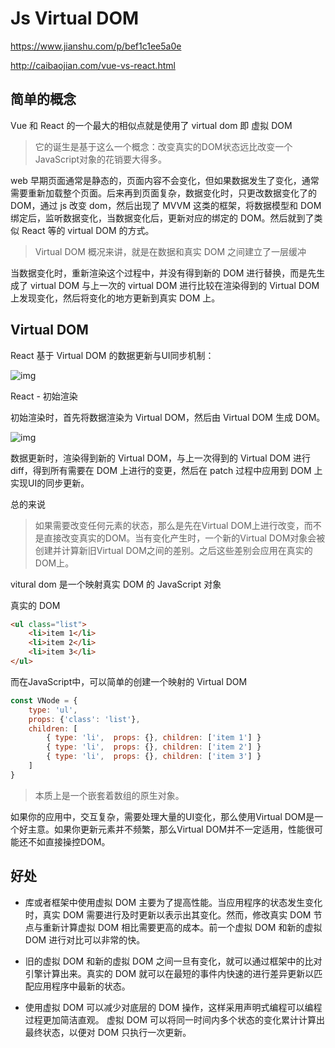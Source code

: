 # Js Virtual DOM

https://www.jianshu.com/p/bef1c1ee5a0e

http://caibaojian.com/vue-vs-react.html

## 简单的概念

Vue 和 React 的一个最大的相似点就是使用了 virtual dom 即 虚拟 DOM

> 它的诞生是基于这么一个概念：改变真实的DOM状态远比改变一个JavaScript对象的花销要大得多。

web 早期页面通常是静态的，页面内容不会变化，但如果数据发生了变化，通常需要重新加载整个页面。后来再到页面复杂，数据变化时，只更改数据变化了的 DOM，通过 js 改变 dom，然后出现了 MVVM 这类的框架，将数据模型和 DOM 绑定后，监听数据变化，当数据变化后，更新对应的绑定的 DOM。然后就到了类似 React 等的 virtual DOM 的方式。

> Virtual DOM 概况来讲，就是在数据和真实 DOM 之间建立了一层缓冲

当数据变化时，重新渲染这个过程中，并没有得到新的 DOM 进行替换，而是先生成了 virtual DOM 与上一次的 virtual DOM 进行比较在渲染得到的 Virtual DOM 上发现变化，然后将变化的地方更新到真实 DOM 上。

## Virtual DOM

React 基于 Virtual DOM 的数据更新与UI同步机制：

![img](https://upload-images.jianshu.io/upload_images/37341-f3b6642818c8c17f.png?imageMogr2/auto-orient/strip%7CimageView2/2/w/536)

React - 初始渲染

初始渲染时，首先将数据渲染为 Virtual DOM，然后由 Virtual DOM 生成 DOM。

![img](https://upload-images.jianshu.io/upload_images/37341-f3172ab2917534d7.png?imageMogr2/auto-orient/strip%7CimageView2/2/w/531)

数据更新时，渲染得到新的 Virtual DOM，与上一次得到的 Virtual DOM 进行 diff，得到所有需要在 DOM 上进行的变更，然后在 patch 过程中应用到 DOM 上实现UI的同步更新。

总的来说

> 如果需要改变任何元素的状态，那么是先在Virtual DOM上进行改变，而不是直接改变真实的DOM。当有变化产生时，一个新的Virtual DOM对象会被创建并计算新旧Virtual DOM之间的差别。之后这些差别会应用在真实的DOM上。

vitural dom 是一个映射真实 DOM 的 JavaScript 对象

真实的 DOM

```html
<ul class="list">
    <li>item 1</li>
    <li>item 2</li>
    <li>item 3</li>
</ul>
```

而在JavaScript中，可以简单的创建一个映射的 Virtual DOM

```js
const VNode = {
    type: 'ul',
    props: {'class': 'list'},
    children: [
        { type: 'li',  props: {}, children: ['item 1'] }
        { type: 'li',  props: {}, children: ['item 2'] }
        { type: 'li',  props: {}, children: ['item 3'] }
    ]
}
```

> 本质上是一个嵌套着数组的原生对象。

如果你的应用中，交互复杂，需要处理大量的UI变化，那么使用Virtual DOM是一个好主意。如果你更新元素并不频繁，那么Virtual DOM并不一定适用，性能很可能还不如直接操控DOM。

## 好处

- 库或者框架中使用虚拟 DOM 主要为了提高性能。当应用程序的状态发生变化时，真实 DOM 需要进行及时更新以表示出其变化。然而，修改真实 DOM 节点与重新计算虚拟 DOM 相比需要更高的成本。前一个虚拟 DOM 和新的虚拟 DOM 进行对比可以非常的快。

- 旧的虚拟 DOM 和新的虚拟 DOM 之间一旦有变化，就可以通过框架中的比对引擎计算出来。真实的 DOM 就可以在最短的事件内快速的进行差异更新以匹配应用程序中最新的状态。

- 使用虚拟 DOM 可以减少对底层的 DOM 操作，这样采用声明式编程可以编程过程更加简洁直观。
虚拟 DOM 可以将同一时间内多个状态的变化累计计算出最终状态，以便对 DOM 只执行一次更新。